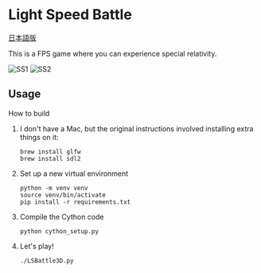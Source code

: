 # Light Speed Battle

[日本語版](./README-ja.md)

This is a FPS game where you can experience special relativity.

![SS1](./play_screenshot_1.png)
![SS2](./play_screenshot_2.png)

## Usage

How to build

1. I don't have a Mac, but the original instructions involved installing extra things on it:
    ```
    brew install glfw
    brew install sdl2
    ```
2. Set up a new virtual environment
    ```
    python -m venv venv
    source venv/bin/activate
    pip install -r requirements.txt
    ```
3. Compile the Cython code
    ```
    python cython_setup.py
    ```
4. Let's play!
    ```
    ./LSBattle3D.py
    ```

